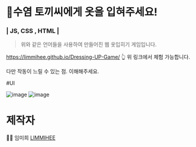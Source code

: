 # 🐰수염 토끼씨에게 옷을 입혀주세요!  
### | JS, CSS , HTML | 
>위와 같은 언어들을 사용하여 만들어진 웹 옷입히기 게임입니다.

https://limmihee.github.io/Dressing-UP-Game/
👆 위 링크에서 체험 가능합니다.

다만 작동이 느릴 수 있는 점. 이해해주세요.

#UI

![image](https://user-images.githubusercontent.com/48482259/76164644-e0556100-6193-11ea-89f4-849aa4b14381.png)
![image](https://user-images.githubusercontent.com/48482259/76164655-f3683100-6193-11ea-9e46-75c6beb2a339.png)

# 제작자
👩‍💻 임미희 [LIMMIHEE](https://github.com/LIMMIHEE)
